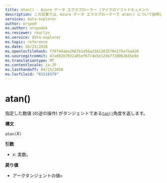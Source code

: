 ```yaml
---
title: atan() - Azure データ エクスプローラー |マイクロソフトドキュメント
description: この記事では、Azure データ エクスプローラーで atan() について説明します。
services: data-explorer
author: orspod
ms.author: orspodek
ms.reviewer: rkarlin
ms.service: data-explorer
ms.topic: reference
ms.date: 10/23/2018
ms.openlocfilehash: f76f44abe2667b1d56a2161303570e17ba7da420
ms.sourcegitcommit: 47a002b7032a05ef67c4e5e12de7720062645e9e
ms.translationtype: MT
ms.contentlocale: ja-JP
ms.lasthandoff: 04/15/2020
ms.locfileid: "81518379"
---
```

# <a name="atan"></a>atan()

指定した数値 (の逆の操作) がタンジェントである[`tan()`](tanfunction.md)角度を返します。

**構文**

`atan(`*X*`)`

**引数**

* *x*: 実数。

**戻り値**

* アークタンジェントの値`x`
